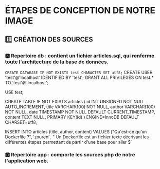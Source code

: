 # ÉTAPES DE CONCEPTION DE NOTRE IMAGE

## :one: CRÉATION DES SOURCES

### :a: Repertoire db : contient un fichier articles.sql, qui renferme toute l'architecture de la base de données.

`CREATE DATABASE IF NOT EXISTS test CHARACTER SET utf8;`
CREATE USER 'test'@'localhost' IDENTIFIED BY 'test';
GRANT ALL PRIVILEGES ON test.* TO 'test'@'localhost';


USE test;

CREATE TABLE IF NOT EXISTS articles (
    id INT UNSIGNED NOT NULL AUTO_INCREMENT,
    title VARCHAR(100) NOT NULL,
    author VARCHAR(100) NOT NULL,
    date TIMESTAMP NOT NULL DEFAULT CURRENT_TIMESTAMP,
    content TEXT NULL,
    PRIMARY KEY(id)
) ENGINE=InnoDB DEFAULT CHARSET=utf8;


INSERT INTO articles (title, author, content) VALUES
("Qu'est-ce qu'un Dockerfile ?", 'zoureni', " Un Dockerfile est un fichier texte décrivant les différentes étapes permettant de partir d'une base pour aller $`

### :b:	Repertoire app : comporte les sources php de notre l'application web.
